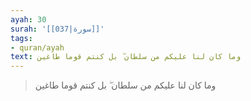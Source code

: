 ```yaml
---
ayah: 30
surah: '[[037|سورة]]'
tags:
- quran/ayah
text: وما كان لنا عليكم من سلطان ۖ بل كنتم قوما طاغين
---
```

> وما كان لنا عليكم من سلطان ۖ بل كنتم قوما طاغين
